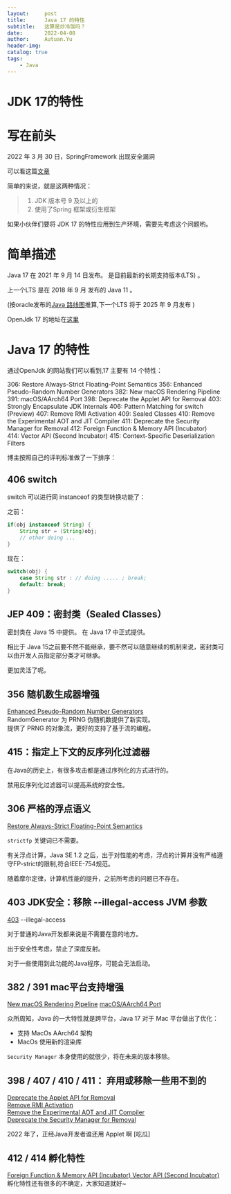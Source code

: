 ```yaml
---
layout:     post
title:      Java 17 的特性
subtitle:   这算是炒冷饭吗？
date:       2022-04-08
author:     Autuan.Yu
header-img:
catalog: true
tags:
    - Java
---
```


# JDK 17的特性

# 写在前头
2022 年 3 月 30 日，SpringFramework 出现安全漏洞

可以看这篇[文章](https://www.chinaz.com/2022/0330/1379636.shtml)  

简单的来说，就是这两种情况：  

> 1. JDK 版本号 9 及以上的
> 2. 使用了Spring 框架或衍生框架  

如果小伙伴们要将 JDK 17 的特性应用到生产环境，需要先考虑这个问题哟。  


# 简单描述 
Java 17 在 2021 年 9 月 14 日发布。 是目前最新的长期支持版本(LTS) 。  

上一个LTS 是在 2018 年 9 月 发布的 Java 11 。  

(按oracle发布的[Java 路线图](https://www.oracle.com/java/technologies/java-se-support-roadmap.html)推算,下一个LTS 将于 2025 年 9 月发布 )  

OpenJdk 17 的地址在[这里](https://openjdk.java.net/projects/jdk/17/)  

# Java 17 的特性
通过OpenJdk 的网站我们可以看到,17 主要有 14 个特性：
>

306:    Restore Always-Strict Floating-Point Semantics
356:    Enhanced Pseudo-Random Number Generators
382:    New macOS Rendering Pipeline
391:    macOS/AArch64 Port
398:    Deprecate the Applet API for Removal
403:    Strongly Encapsulate JDK Internals
406:    Pattern Matching for switch (Preview)
407:    Remove RMI Activation
409:    Sealed Classes
410:    Remove the Experimental AOT and JIT Compiler
411:    Deprecate the Security Manager for Removal
412:    Foreign Function & Memory API (Incubator)  
414:    Vector API (Second Incubator)
415:    Context-Specific Deserialization Filters

>

博主按照自己的评判标准做了一下排序：  

## 406 switch
switch 可以进行同 instanceof 的类型转换功能了：   

之前：
```` java
if(obj instanceof String) {
    String str = (String)obj;
    // other doing ...
}
````

现在：  

```` java
switch(obj) {
    case String str : // doing ..... ; break;
    default: break;
}
````


## JEP 409：密封类（Sealed Classes）
密封类在 Java 15 中提供。 在 Java 17 中正式提供。  

相比于 Java 15之前要不然不能继承，要不然可以随意继续的机制来说，密封类可以由开发人员指定部分类才可继承。  

更加灵活了呢。  

##  356 随机数生成器增强
[Enhanced Pseudo-Random Number Generators](https://openjdk.java.net/jeps/356)  
RandomGenerator 
为 PRNG 伪随机数提供了新实现。    
提供了 PRNG 的对象流，更好的支持了基于流的编程。  

## 415：指定上下文的反序列化过滤器
在Java的历史上，有很多攻击都是通过序列化的方式进行的。  

禁用反序列化过滤器可以提高系统的安全性。  

##  306 严格的浮点语义

[Restore Always-Strict Floating-Point Semantics](https://openjdk.java.net/jeps/306)  

`strictfp` 关键词已不需要。  

有关浮点计算，Java SE 1.2 之后，出于对性能的考虑，浮点的计算并没有严格遵守FP-strict的限制,符合IEEE-754规范。  

随着摩尔定律，计算机性能的提升，之前所考虑的问题已不存在。   

## 403 JDK安全：移除 --illegal-access JVM 参数
[403](https://openjdk.java.net/jeps/403)
--illegal-access

对于普通的Java开发都来说是不需要在意的地方。  

出于安全性考虑，禁止了深度反射。  

对于一些使用到此功能的Java程序，可能会无法启动。  

##  382 / 391 mac平台支持增强
[New macOS Rendering Pipeline](https://openjdk.java.net/jeps/382)
[macOS/AArch64 Port](https://openjdk.java.net/jeps/391)  

众所周知，Java 的一大特性就是跨平台，Java 17 对于 Mac 平台做出了优化：
* 支持 MacOs AArch64 架构
* MacOs 使用新的渲染库


`Security Manager` 本身使用的就很少，将在未来的版本移除。  

##  398 / 407 / 410 / 411： 弃用或移除一些用不到的
[Deprecate the Applet API for Removal](https://openjdk.java.net/jeps/398)  
[Remove RMI Activation](https://openjdk.java.net/jeps/407)  
[Remove the Experimental AOT and JIT Compiler](https://openjdk.java.net/jeps/410)  
[Deprecate the Security Manager for Removal](https://openjdk.java.net/jeps/411)

2022 年了，正经Java开发者谁还用 Applet 啊 [吃瓜]

## 412 / 414 孵化特性  
[Foreign Function & Memory API (Incubator) ](https://openjdk.java.net/jeps/412)
[Vector API (Second Incubator)](https://openjdk.java.net/jeps/414)
孵化特性还有很多的不确定，大家知道就好~
